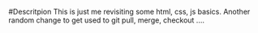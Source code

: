 #Descritpion
This is just me revisiting some html, css, js basics.
Another random change to get used to git pull, merge, checkout ....
